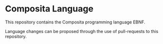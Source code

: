 # Composita Language

This repository contains the Composita programming language EBNF.

Language changes can be proposed through the use of pull-requests to this repository.

